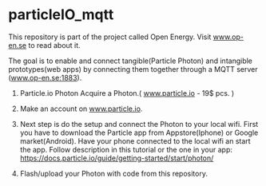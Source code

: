 # particleIO_mqtt

This repository is part of the project called Open Energy. Visit www.op-en.se to read about it. 

The goal is to enable and connect tangible(Particle Photon) and intangible
prototypes(web apps) by connecting them together through a MQTT server (www.op-en.se:1883). 

1.  Particle.io Photon
    Acquire a Photon.( www.particle.io - 19$ pcs. )
    
2.  Make an account on www.particle.io.

3.  Next step is do the setup and connect the Photon to your local
    wifi. First you have to download the Particle app from 
    Appstore(Iphone) or Google market(Android). Have your phone 
    connected to the local wifi an start the app. Follow description
    in this tutorial or the one in your app:
    https://docs.particle.io/guide/getting-started/start/photon/
    
2.  Flash/upload your Photon with code from this repository.  